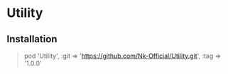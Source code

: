 # Utility

## Installation

> pod 'Utility', :git => 'https://github.com/Nk-Official/Utility.git', :tag => '1.0.0'
